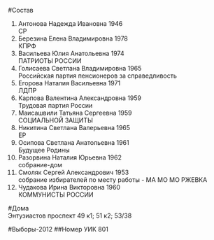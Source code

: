 #Состав
1. Антонова Надежда Ивановна 1946   
    СР
2. Березина Елена Владимировна 1978   
    КПРФ
3. Васильева Юлия Анатольевна 1974   
    ПАТРИОТЫ РОССИИ
4. Голисаева Светлана Владимировна 1965   
    Российская партия пенсионеров за справедливость
5. Егорова Наталия Васильевна 1971   
    ЛДПР
6. Карпова Валентина Александровна 1959   
    Трудовая партия России
7. Маисашвили Татьяна Сергеевна 1959   
    СОЦИАЛЬНОЙ ЗАЩИТЫ
8. Никитина Светлана Валерьевна 1965   
    ЕР
9. Осипова Светлана Анатольевна 1961   
    Будущее Родины
10. Разорвина Наталия Юрьевна 1962   
    собрание-дом
11. Смоляк Сергей Александрович 1953   
    собрание избирателей по месту работы - МА МО МО РЖЕВКА
12. Чудакова Ирина Викторовна 1960   
    КОММУНИСТЫ РОССИИ

#Дома  
Энтузиастов проспект 49 к1; 51 к2; 53/38

#Выборы-2012
##Номер УИК
801
